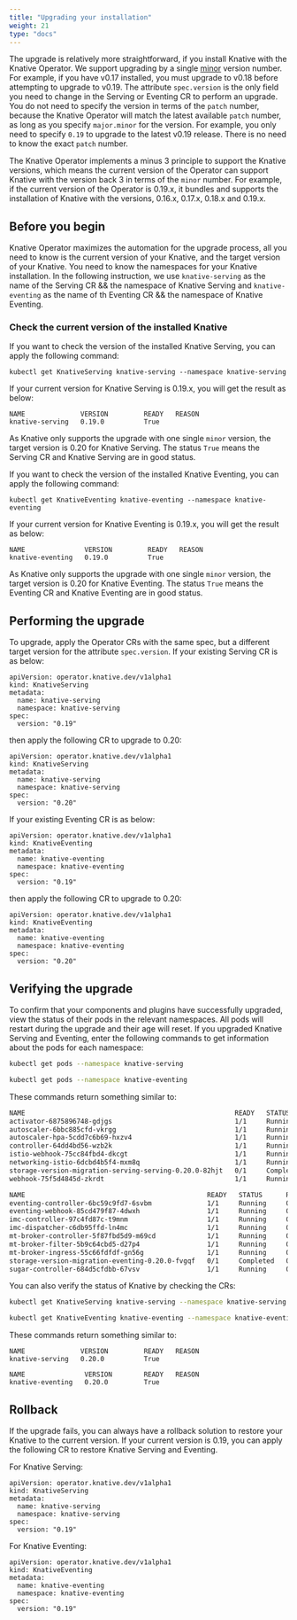 ```yaml
---
title: "Upgrading your installation"
weight: 21
type: "docs"
---
```


The upgrade is relatively more straightforward, if you install Knative with the Knative Operator. We support upgrading
by a single [minor](https://semver.org/) version number. For example, if you have v0.17 installed, you must upgrade to
v0.18 before attempting to upgrade to v0.19. The attribute `spec.version` is the only field you need to change in the
Serving or Eventing CR to perform an upgrade. You do not need to specify the version in terms of the `patch` number,
because the Knative Operator will match the latest available `patch` number, as long as you specify `major.minor` for
the version. For example, you only need to specify `0.19` to upgrade to the latest v0.19 release. There is no need to
know the exact `patch` number.

The Knative Operator implements a minus 3 principle to support the Knative versions, which means the current version
of the Operator can support Knative with the version back 3 in terms of the `minor` number. For example, if the
current version of the Operator is 0.19.x, it bundles and supports the installation of Knative with the versions,
0.16.x, 0.17.x, 0.18.x and 0.19.x.

## Before you begin

Knative Operator maximizes the automation for the upgrade process, all you need to know is the current version of your
Knative, and the target version of your Knative. You need to know the namespaces for your Knative installation. In the
following instruction, we use `knative-serving` as the name of the Serving CR && the namespace of Knative Serving and 
`knative-eventing` as the name of th Eventing CR && the namespace of Knative Eventing.

### Check the current version of the installed Knative

If you want to check the version of the installed Knative Serving, you can apply the following command:

```
kubectl get KnativeServing knative-serving --namespace knative-serving
```

If your current version for Knative Serving is 0.19.x, you will get the result as below:

```
NAME              VERSION         READY   REASON
knative-serving   0.19.0          True
```

As Knative only supports the upgrade with one single `minor` version, the target version is 0.20 for Knative Serving.
The status `True` means the Serving CR and Knative Serving are in good status.

If you want to check the version of the installed Knative Eventing, you can apply the following command:

```
kubectl get KnativeEventing knative-eventing --namespace knative-eventing
```

If your current version for Knative Eventing is 0.19.x, you will get the result as below:

```
NAME               VERSION         READY   REASON
knative-eventing   0.19.0          True
```

As Knative only supports the upgrade with one single `minor` version, the target version is 0.20 for Knative Eventing.
The status `True` means the Eventing CR and Knative Eventing are in good status.

## Performing the upgrade

To upgrade, apply the Operator CRs with the same spec, but a different target version for the attribute `spec.version`.
If your existing Serving CR is as below:

```
apiVersion: operator.knative.dev/v1alpha1
kind: KnativeServing
metadata:
  name: knative-serving
  namespace: knative-serving
spec:
  version: "0.19"
```

then apply the following CR to upgrade to 0.20:

```
apiVersion: operator.knative.dev/v1alpha1
kind: KnativeServing
metadata:
  name: knative-serving
  namespace: knative-serving
spec:
  version: "0.20"
```

If your existing Eventing CR is as below:

```
apiVersion: operator.knative.dev/v1alpha1
kind: KnativeEventing
metadata:
  name: knative-eventing
  namespace: knative-eventing
spec:
  version: "0.19"
```

then apply the following CR to upgrade to 0.20:

```
apiVersion: operator.knative.dev/v1alpha1
kind: KnativeEventing
metadata:
  name: knative-eventing
  namespace: knative-eventing
spec:
  version: "0.20"
```

## Verifying the upgrade

To confirm that your components and plugins have successfully upgraded, view the status of their pods in the relevant namespaces.
All pods will restart during the upgrade and their age will reset.
If you upgraded Knative Serving and Eventing, enter the following commands to get information about the pods for each namespace:

```bash
kubectl get pods --namespace knative-serving
```

```bash
kubectl get pods --namespace knative-eventing
```

These commands return something similar to:

```bash
NAME                                                     READY   STATUS      RESTARTS   AGE
activator-6875896748-gdjgs                               1/1     Running     0          58s
autoscaler-6bbc885cfd-vkrgg                              1/1     Running     0          57s
autoscaler-hpa-5cdd7c6b69-hxzv4                          1/1     Running     0          55s
controller-64dd4bd56-wzb2k                               1/1     Running     0          57s
istio-webhook-75cc84fbd4-dkcgt                           1/1     Running     0          50s
networking-istio-6dcbd4b5f4-mxm8q                        1/1     Running     0          51s
storage-version-migration-serving-serving-0.20.0-82hjt   0/1     Completed   0          50s
webhook-75f5d4845d-zkrdt                                 1/1     Running     0          56s
```

```bash
NAME                                              READY   STATUS      RESTARTS   AGE
eventing-controller-6bc59c9fd7-6svbm              1/1     Running     0          38s
eventing-webhook-85cd479f87-4dwxh                 1/1     Running     0          38s
imc-controller-97c4fd87c-t9mnm                    1/1     Running     0          33s
imc-dispatcher-c6db95ffd-ln4mc                    1/1     Running     0          33s
mt-broker-controller-5f87fbd5d9-m69cd             1/1     Running     0          32s
mt-broker-filter-5b9c64cbd5-d27p4                 1/1     Running     0          32s
mt-broker-ingress-55c66fdfdf-gn56g                1/1     Running     0          32s
storage-version-migration-eventing-0.20.0-fvgqf   0/1     Completed   0          31s
sugar-controller-684d5cfdbb-67vsv                 1/1     Running     0          31s
```

You can also verify the status of Knative by checking the CRs:

```bash
kubectl get KnativeServing knative-serving --namespace knative-serving
```

```bash
kubectl get KnativeEventing knative-eventing --namespace knative-eventing
```

These commands return something similar to:

```
NAME              VERSION         READY   REASON
knative-serving   0.20.0          True
```

```
NAME               VERSION        READY   REASON
knative-eventing   0.20.0         True
```

## Rollback

If the upgrade fails, you can always have a rollback solution to restore your Knative to the current version. If your
current version is 0.19, you can apply the following CR to restore Knative Serving and Eventing.

For Knative Serving:
```
apiVersion: operator.knative.dev/v1alpha1
kind: KnativeServing
metadata:
  name: knative-serving
  namespace: knative-serving
spec:
  version: "0.19"
```

For Knative Eventing:

```
apiVersion: operator.knative.dev/v1alpha1
kind: KnativeEventing
metadata:
  name: knative-eventing
  namespace: knative-eventing
spec:
  version: "0.19"
```
